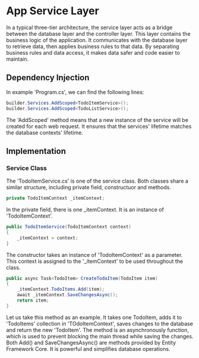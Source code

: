 # App Service Layer

In a typical three-tier architecture, the service layer acts as a bridge between the database layer and the controller layer. This layer contains the business logic of the application. It communicates with the database layer to retrieve data, then applies business rules to that data. By separating business rules and data access, it makes data safer and code easier to maintain.

## Dependency Injection

In example 'Program.cs', we can find the following lines:

```c#
builder.Services.AddScoped<TodoItemService>();
builder.Services.AddScoped<TodoListService>();
```
The 'AddScoped' method means that a new instance of the service will be created for each web request. It ensures that the services' lifetime matches the database contexts' lifetime.

## Implementation
### Service Class

The 'TodoItemService.cs' is one of the service class. Both classes share a similar structure, including private field, constructuor and methods.

```c#
private TodoItemContext _itemContext;
```
In the private field, there is one _itemContext. It is an instance of 'TodoItemContext'.

```c#
public TodoItemService(TodoItemContext context)
{
    _itemContext = context;
}
```
The constructor takes an instance of 'TodoItemContext' as a parameter. This context is assigned to the '_itemContext' to be used throughout the class.

```c#
public async Task<TodoItem> CreateTodoItem(TodoItem item)
{
    _itemContext.TodoItems.Add(item);
    await _itemContext.SaveChangesAsync();
    return item;
}
```
Let us take this method as an example. It takes one TodoItem, adds it to 'TodoItems' collection in 'TOdoItemContext', saves changes to the database and return the new 'TodoItem'. The method is an asynchronously function, which is used to prevent blocking the main thread while saving the changes. Both Add() and SaveChangesAsync() are methods provided by Entity Framework Core. It is powerful and simplifies database operations.